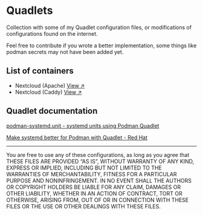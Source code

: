 # Quadlets

Collection with some of my Quadlet configuration files, or modifications of configurations found on the internet. 

Feel free to contribute if you wrote a better implementation, some things like podman secrets may not have been added yet.

## List of containers

- Nextcloud (Apache) [View ↗](./nextcloud-apache)
- Nextcloud (Caddy) [View ↗](./nextcloud-caddy)

## Quadlet documentation

[podman-systemd.unit - systemd units using Podman Quadlet](https://docs.podman.io/en/latest/markdown/podman-systemd.unit.5.html#podman-rootful-unit-search-path)

[Make systemd better for Podman with Quadlet - Red Hat](https://www.redhat.com/en/blog/quadlet-podman)

---

You are free to use any of these configurations, as long as you agree that THESE FILES ARE PROVIDED “AS IS”, WITHOUT WARRANTY OF ANY KIND, EXPRESS OR IMPLIED, INCLUDING BUT NOT LIMITED TO THE WARRANTIES OF MERCHANTABILITY, FITNESS FOR A PARTICULAR PURPOSE AND NONINFRINGEMENT. IN NO EVENT SHALL THE AUTHORS OR COPYRIGHT HOLDERS BE LIABLE FOR ANY CLAIM, DAMAGES OR OTHER LIABILITY, WHETHER IN AN ACTION OF CONTRACT, TORT OR OTHERWISE, ARISING FROM, OUT OF OR IN CONNECTION WITH THESE FILES OR THE USE OR OTHER DEALINGS WITH THESE FILES.